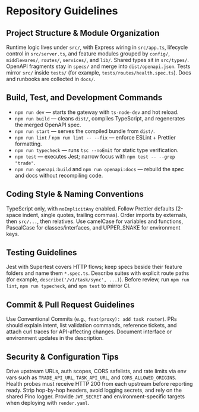 # Repository Guidelines

## Project Structure & Module Organization
Runtime logic lives under `src/`, with Express wiring in `src/app.ts`, lifecycle control in `src/server.ts`, and feature modules grouped by `config/`, `middlewares/`, `routes/`, `services/`, and `lib/`. Shared types sit in `src/types/`. OpenAPI fragments stay in `specs/` and merge into `dist/openapi.json`. Tests mirror `src/` inside `tests/` (for example, `tests/routes/health.spec.ts`). Docs and runbooks are collected in `docs/`.

## Build, Test, and Development Commands
- `npm run dev` — starts the gateway with `ts-node-dev` and hot reload.
- `npm run build` — cleans `dist/`, compiles TypeScript, and regenerates the merged OpenAPI spec.
- `npm run start` — serves the compiled bundle from `dist/`.
- `npm run lint` / `npm run lint -- --fix` — enforce ESLint + Prettier formatting.
- `npm run typecheck` — runs `tsc --noEmit` for static type verification.
- `npm test` — executes Jest; narrow focus with `npm test -- --grep "trade"`.
- `npm run openapi:build` and `npm run openapi:docs` — rebuild the spec and docs without recompiling code.

## Coding Style & Naming Conventions
TypeScript only, with `noImplicitAny` enabled. Follow Prettier defaults (2-space indent, single quotes, trailing commas). Order imports by externals, then `src/...`, then relatives. Use camelCase for variables and functions, PascalCase for classes/interfaces, and UPPER_SNAKE for environment keys.

## Testing Guidelines
Jest with Supertest covers HTTP flows; keep specs beside their feature folders and name them `*.spec.ts`. Describe suites with explicit route paths (for example, `describe('/v1/task/sync', ...)`). Before review, run `npm run lint`, `npm run typecheck`, and `npm test` to mirror CI.

## Commit & Pull Request Guidelines
Use Conventional Commits (e.g., `feat(proxy): add task router`). PRs should explain intent, list validation commands, reference tickets, and attach curl traces for API-affecting changes. Document interface or environment updates in the description.

## Security & Configuration Tips
Drive upstream URLs, auth scopes, CORS safelists, and rate limits via env vars such as `TRADE_API_URL`, `TASK_API_URL`, and `CORS_ALLOWED_ORIGINS`. Health probes must receive HTTP 200 from each upstream before reporting ready. Strip hop-by-hop headers, avoid logging secrets, and rely on the shared Pino logger. Provide `JWT_SECRET` and environment-specific targets when deploying with `render.yaml`.
